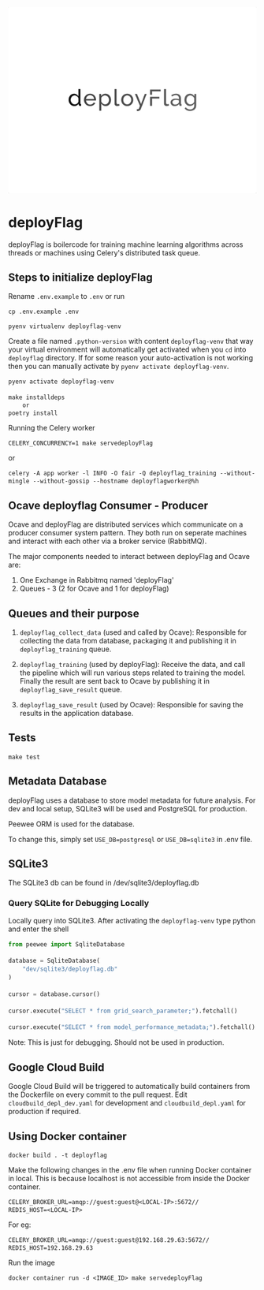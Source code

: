 ![deployFlag](images/deployFlag.png?raw=true "Title")

# deployFlag

deployFlag is boilercode for training machine learning algorithms across threads or machines using Celery's distributed task queue.

## Steps to initialize deployFlag

Rename `.env.example` to `.env` or run

```shell
cp .env.example .env
```

```
pyenv virtualenv deployflag-venv
```

Create a file named `.python-version` with content `deployflag-venv` that way your virtual environment will automatically get activated when you `cd` into `deployflag` directory. If for some reason your auto-activation is not working then you can manually activate by `pyenv activate deployflag-venv`.

```
pyenv activate deployflag-venv

make installdeps
    or
poetry install
```

Running the Celery worker

```
CELERY_CONCURRENCY=1 make servedeployFlag
```

or

```
celery -A app worker -l INFO -O fair -Q deployflag_training --without-mingle --without-gossip --hostname deployflagworker@%h

```

## Ocave deployflag Consumer - Producer

Ocave and deployFlag are distributed services which communicate on a producer consumer system pattern. They both run on seperate machines and interact with each other via a broker service (RabbitMQ).

The major components needed to interact between deployFlag and Ocave are:

1. One Exchange in Rabbitmq named 'deployFlag'
2. Queues - 3 (2 for Ocave and 1 for deployFlag)

## Queues and their purpose

1. `deployflag_collect_data` (used and called by Ocave): Responsible for collecting the data from database, packaging it and publishing it in `deployflag_training` queue.

2. `deployflag_training` (used by deployFlag): Receive the data, and call the pipeline which will run various steps related to training the model. Finally the result are sent back to Ocave by publishing it in `deployflag_save_result` queue.

3. `deployflag_save_result` (used by Ocave): Responsible for saving the results in the application database.

## Tests

```shel
make test
```

## Metadata Database

deployFlag uses a database to store model metadata for future analysis. For dev and local setup, SQLite3 will be used and PostgreSQL for production.

Peewee ORM is used for the database.

To change this, simply set `USE_DB=postgresql` or `USE_DB=sqlite3` in .env file.

## SQLite3

The SQLite3 db can be found in /dev/sqlite3/deployflag.db

### Query SQLite for Debugging Locally

Locally query into SQLite3. After activating the `deployflag-venv` type python and enter the shell

```python
from peewee import SqliteDatabase

database = SqliteDatabase(
    "dev/sqlite3/deployflag.db"
)

cursor = database.cursor()

cursor.execute("SELECT * from grid_search_parameter;").fetchall()

cursor.execute("SELECT * from model_performance_metadata;").fetchall()

```

Note: This is just for debugging. Should not be used in production.

## Google Cloud Build

Google Cloud Build will be triggered to automatically build containers from the Dockerfile on every commit to the pull request. Edit `cloudbuild_depl_dev.yaml` for development and `cloudbuild_depl.yaml` for production if required.

## Using Docker container

```
docker build . -t deployflag
```

Make the following changes in the .env file when running Docker container in local.
This is because localhost is not accessible from inside the Docker container.

```
CELERY_BROKER_URL=amqp://guest:guest@<LOCAL-IP>:5672//
REDIS_HOST=<LOCAL-IP>
```

For eg:

```
CELERY_BROKER_URL=amqp://guest:guest@192.168.29.63:5672//
REDIS_HOST=192.168.29.63
```

Run the image

```
docker container run -d <IMAGE_ID> make servedeployFlag
```
